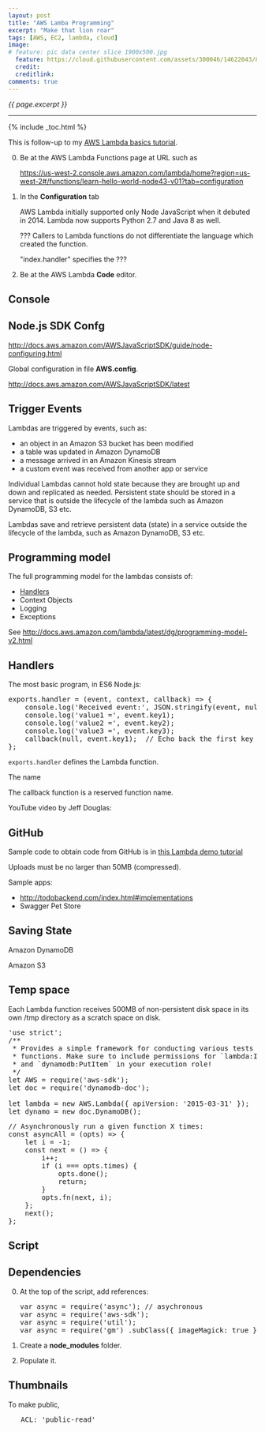 ```yaml
---
layout: post
title: "AWS Lamba Programming"
excerpt: "Make that lion roar"
tags: [AWS, EC2, lambda, cloud]
image:
# feature: pic data center slice 1900x500.jpg
  feature: https://cloud.githubusercontent.com/assets/300046/14622043/8b1f9cce-0584-11e6-8b9f-4b6db5bb6e37.jpg
  credit:
  creditlink:
comments: true
---
```

<i>{{ page.excerpt }}</i>
<hr />

{% include _toc.html %}

This is follow-up to my [AWS Lambda basics tutorial](/aws-lambda/).

0. Be at the AWS Lambda Functions page at URL such as

   https://us-west-2.console.aws.amazon.com/lambda/home?region=us-west-2#/functions/learn-hello-world-node43-v01?tab=configuration

0. In the <strong>Configuration</strong> tab

   AWS Lambda initially supported only Node JavaScript when it debuted in 2014.
   Lambda now supports Python 2.7 and Java 8 as well.

   ??? Callers to Lambda functions do not differentiate the language which created the function.

   "index.handler" specifies the ???

0. Be at the AWS Lambda <strong>Code</strong> editor.

## Console



## Node.js SDK Confg #

http://docs.aws.amazon.com/AWSJavaScriptSDK/guide/node-configuring.html

Global configuration in file <strong>AWS.config</strong>.

http://docs.aws.amazon.com/AWSJavaScriptSDK/latest

## Trigger Events #

Lambdas are triggered by events, such as:

* an object in an Amazon S3 bucket has been modified
* a table was updated in Amazon DynamoDB
* a message arrived in an Amazon Kinesis stream
* a custom event was received from another app or service

Individual Lambdas cannot hold state because they are brought up and down and replicated as needed.
Persistent state should be stored in a service that is outside the lifecycle of the lambda such as Amazon DynamoDB, S3 etc.

Lambdas save and retrieve persistent data (state) in a service outside the lifecycle of the lambda,
such as Amazon DynamoDB, S3 etc.


## Programming model #

The full programming model for the lambdas consists of:

* <a href="#Handlers">Handlers</a>
* Context Objects
* Logging
* Exceptions

See http://docs.aws.amazon.com/lambda/latest/dg/programming-model-v2.html

<a name="Handlers"></a>

## Handlers #

The most basic program, in ES6 Node.js:

<pre>
exports.handler = (event, context, callback) => {
    console.log('Received event:', JSON.stringify(event, null, 2));
    console.log('value1 =', event.key1);
    console.log('value2 =', event.key2);
    console.log('value3 =', event.key3);
    callback(null, event.key1);  // Echo back the first key value
};
</pre>

   `exports.handler` defines the Lambda function.

   The name


   The callback function is a reserved function name.

YouTube video
by Jeff Douglas:
   <amp-youtube data-videoid="m7egclrPzSg" layout="responsive" width="480" height="270">
   </amp-youtube>

## GitHub #

Sample code to obtain code from GitHub is in
<a target="_blank" href="https://www.topcoder.com/blog/amazon-lambda-demo-tutorial/#!">
this Lambda demo tutorial</a>


Uploads must be no larger than 50MB (compressed).

Sample apps:

* http://todobackend.com/index.html#implementations
* Swagger Pet Store

## Saving State #

Amazon DynamoDB

Amazon S3

## Temp space #

Each Lambda function receives 500MB of non-persistent disk space in its own /tmp directory
as a scratch space on disk.



<pre>
'use strict';
/**
 * Provides a simple framework for conducting various tests of your Lambda
 * functions. Make sure to include permissions for `lambda:InvokeFunction`
 * and `dynamodb:PutItem` in your execution role!
 */
let AWS = require('aws-sdk');
let doc = require('dynamodb-doc');

let lambda = new AWS.Lambda({ apiVersion: '2015-03-31' });
let dynamo = new doc.DynamoDB();
</pre>

<pre>
// Asynchronously run a given function X times:
const asyncAll = (opts) => {
    let i = -1;
    const next = () => {
        i++;
        if (i === opts.times) {
            opts.done();
            return;
        }
        opts.fn(next, i);
    };
    next();
};
</pre>


## Script #

## Dependencies #

0. At the top of the script, add references:

   <pre>
   var async = require('async'); // asychronous
   var async = require('aws-sdk');
   var async = require('util');
   var async = require('gm') .subClass({ imageMagick: true });
   </pre>

0. Create a <strong>node_modules</strong> folder.
0. Populate it.


## Thumbnails

To make public,

   <pre>
   ACL: 'public-read'
   </pre>
